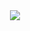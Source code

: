 <!-- 贪吃蛇绿点 -->
<div align="center"><img src="https://cdn.jsdelivr.net/gh/wwyyxxx/wwyyxxx/contribution-snake/github-contribution-grid-snake.svg" /></div>
